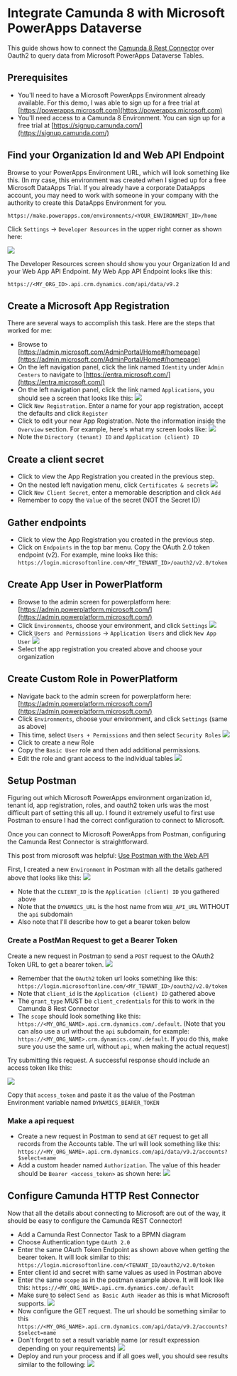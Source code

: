 # Integrate Camunda 8 with Microsoft PowerApps Dataverse

This guide shows how to connect the [Camunda 8 Rest Connector](https://docs.camunda.io/docs/components/connectors/protocol/rest/) over Oauth2 to query data from Microsoft PowerApps Dataverse Tables.

## Prerequisites

- You'll need to have a Microsoft PowerApps Environment already available. For this demo, I was able to sign up for a free trial at [https://powerapps.microsoft.com](https://powerapps.microsoft.com)
- You'll need access to a Camunda 8 Environment. You can sign up for a free trial at [https://signup.camunda.com/](https://signup.camunda.com/)

## Find your Organization Id and Web API Endpoint

Browse to your PowerApps Environment URL, which will look something like this. (In my case, this environment was created when I signed up for a free Microsoft DataApps Trial. If you already have a corporate DataApps account, you may need to work with someone in your company with the authority to create this DataApps Environment for you.  

`https://make.powerapps.com/environments/<YOUR_ENVIRONMENT_ID>/home`

Click `Settings` -> `Developer Resources` in the upper right corner as shown here: 

![](screenshots/prerequisite.png)

The Developer Resources screen should show you your Organization Id and your Web App API Endpoint. My Web App API Endpoint looks like this: 

`https://<MY_ORG_ID>.api.crm.dynamics.com/api/data/v9.2`

## Create a Microsoft App Registration

There are several ways to accomplish this task. Here are the steps that worked for me: 

- Browse to [https://admin.microsoft.com/AdminPortal/Home#/homepage](https://admin.microsoft.com/AdminPortal/Home#/homepage)
- On the left navigation panel, click the link named `Identity` under `Admin Centers` to navigate to [https://entra.microsoft.com/](https://entra.microsoft.com/)
- On the left navigation panel, click the link named `Applications`, you should see a screen that looks like this:
![](screenshots/appRegistration1.png)
- Click `New Registration`. Enter a name for your app registration, accept the defaults and click `Register`
- Click to edit your new App Registration. Note the information inside the `Overview` section. For example, here's what my screen looks like:
![](screenshots/appRegistration2.png)
- Note the `Directory (tenant) ID` and `Application (client) ID`

## Create a client secret

- Click to view the App Registration you created in the previous step. 
- On the nested left navigation menu, click `Certificates & secrets`
![](screenshots/clientSecret.png)
- Click `New Client Secret`, enter a memorable description and click `Add`
- Remember to copy the `Value` of the secret (NOT the Secret ID)

## Gather endpoints

- Click to view the App Registration you created in the previous step.
- Click on `Endpoints` in the top bar menu. Copy the OAuth 2.0 token endpoint (v2). For example, mine looks like this: 
`https://login.microsoftonline.com/<MY_TENANT_ID>/oauth2/v2.0/token`

## Create App User in PowerPlatform

- Browse to the admin screen for powerplatform here: [https://admin.powerplatform.microsoft.com/](https://admin.powerplatform.microsoft.com/)
- Click `Environments`, choose your environment, and click `Settings`
![](screenshots/appUser1.png)
- Click `Users and Permissions` -> `Application Users` and click `New App User`
![](screenshots/appUser2.png)
- Select the app registration you created above and choose your organization

## Create Custom Role in PowerPlatform

- Navigate back to the admin screen for powerplatform here: [https://admin.powerplatform.microsoft.com/](https://admin.powerplatform.microsoft.com/)
- Click `Environments`, choose your environment, and click `Settings` (same as above)
- This time, select `Users + Permissions` and then select `Security Roles`
![](screenshots/securityRole1.png)
- Click to create a new Role
- Copy the `Basic User` role and then add additional permissions. 
- Edit the role and grant access to the individual tables
![](screenshots/securityRole2.png)

## Setup Postman

Figuring out which Microsoft PowerApps environment organization id, tenant id, app registration, roles, and oauth2 token urls was the most difficult part of setting this all up. I found it extremely useful to first use Postman to ensure I had the correct configuration to connect to Microsoft.

Once you can connect to Microsoft PowerApps from Postman, configuring the Camunda Rest Connector is straightforward. 

This post from microsoft was helpful: [Use Postman with the Web API](https://learn.microsoft.com/en-us/power-apps/developer/data-platform/webapi/use-postman-web-api)

First, I created a new `Environment` in Postman with all the details gathered above that looks like this: 
![](screenshots/environment1.png)

- Note that the `CLIENT_ID` is the `Application (client) ID` you gathered above
- Note that the `DYNAMICS_URL` is the host name from `WEB_API_URL` WITHOUT the `api` subdomain
- Also note that I'll describe how to get a bearer token below

### Create a PostMan Request to get a Bearer Token

Create a new request in Postman to send a `POST` request to the OAuth2 Token URL to get a bearer token. 
![](screenshots/postman1.png)

- Remember that the `OAuth2` token url looks something like this: `https://login.microsoftonline.com/<MY_TENANT_ID>/oauth2/v2.0/token`
- Note that `client_id` is the `Application (client) ID` gathered above
- The `grant_type` MUST be `client_credentials` for this to work in the Camunda 8 Rest Connector
- The `scope` should look something like this: `https://<MY_ORG_NAME>.api.crm.dynamics.com/.default`. (Note that you can also use a url without the `api` subdomain, for example: `https://<MY_ORG_NAME>.crm.dynamics.com/.default`. If you do this, make sure you use the same url, without `api`, when making the actual request)

Try submitting this request. A successful response should include an access token like this:

![](screenshots/postman2.png)

Copy that `access_token` and paste it as the value of the Postman Environment variable named `DYNAMICS_BEARER_TOKEN`

### Make a api request

- Create a new request in Postman to send at `GET` request to get all records from the Accounts table. The url will look something like this: 
`https://<MY_ORG_NAME>.api.crm.dynamics.com/api/data/v9.2/accounts?$select=name`
- Add a custom header named `Authorization`. The value of this header should be `Bearer <access_token>` as shown here:
![](screenshots/postman3.png)

## Configure Camunda HTTP Rest Connector

Now that all the details about connecting to Microsoft are out of the way, it should be easy to configure the Camunda REST Connector!

- Add a Camunda Rest Connector Task to a BPMN diagram
- Choose Authentication type `OAuth 2.0`
- Enter the same OAuth Token Endpoint as shown above when getting the bearer token. It will look similar to this: `https://login.microsoftonline.com/<TENANT_ID/oauth2/v2.0/token`
- Enter client id and secret with same values as used in Postman above
- Enter the same `scope` as in the postman example above. It will look like this: `https://<MY_ORG_NAME>.api.crm.dynamics.com/.default` 
- Make sure to select `Send as Basic Auth Header` as this is what Microsoft supports. 
![](screenshots/connectors1.png)
- Now configure the GET request. The url should be something similar to this `https://<MY_ORG_NAME>.api.crm.dynamics.com/api/data/v9.2/accounts?$select=name`
- Don't forget to set a result variable name (or result expression depending on your requirements)
![](screenshots/connectors2.png)
- Deploy and run your process and if all goes well, you should see results similar to the following:
![](screenshots/bpmn1.png)
